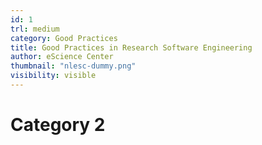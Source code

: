 ```yaml
---
id: 1
trl: medium
category: Good Practices
title: Good Practices in Research Software Engineering
author: eScience Center
thumbnail: "nlesc-dummy.png"
visibility: visible
---
```


# Category 2